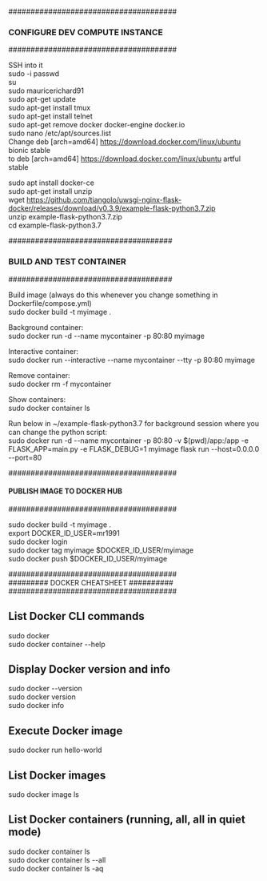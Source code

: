 ######################################
### CONFIGURE DEV COMPUTE INSTANCE ###
######################################

SSH into it  
sudo -i passwd  
su   
sudo mauricerichard91  
sudo apt-get update  
sudo apt-get install tmux  
sudo apt-get install telnet  
sudo apt-get remove docker docker-engine docker.io  
sudo nano /etc/apt/sources.list  
Change deb [arch=amd64] https://download.docker.com/linux/ubuntu bionic stable  
to deb [arch=amd64] https://download.docker.com/linux/ubuntu artful stable  
 
sudo apt install docker-ce  
sudo apt-get install unzip  
wget https://github.com/tiangolo/uwsgi-nginx-flask-docker/releases/download/v0.3.9/example-flask-python3.7.zip  
unzip example-flask-python3.7.zip  
cd example-flask-python3.7  
  
#####################################  
### BUILD AND TEST CONTAINER ####  
#####################################  
  
Build image (always do this whenever you change something in Dockerfile/compose.yml)  
sudo docker build -t myimage .  
  
Background container:  
sudo docker run -d --name mycontainer -p 80:80 myimage  
  
Interactive container:  
sudo docker run --interactive --name mycontainer --tty -p 80:80 myimage  
  
Remove container:  
sudo docker rm -f mycontainer  
  
Show containers:  
sudo docker container ls  
  
Run below in ~/example-flask-python3.7 for background session where you can change the python script:  
sudo docker run -d --name mycontainer -p 80:80 -v $(pwd)/app:/app -e FLASK_APP=main.py -e FLASK_DEBUG=1 myimage flask run --host=0.0.0.0 --port=80  
  
######################################  
#### PUBLISH IMAGE TO DOCKER HUB #####  
######################################  
  
sudo docker build -t myimage .  
export DOCKER_ID_USER=mr1991  
sudo docker login  
sudo docker tag myimage $DOCKER_ID_USER/myimage  
sudo docker push $DOCKER_ID_USER/myimage  
  
  
######################################  
######### DOCKER CHEATSHEET ##########  
######################################  
  
## List Docker CLI commands  
sudo docker  
sudo docker container --help  
  
## Display Docker version and info  
sudo docker --version  
sudo docker version  
sudo docker info  
  
## Execute Docker image  
sudo docker run hello-world  
  
## List Docker images  
sudo docker image ls  
  
## List Docker containers (running, all, all in quiet mode)  
sudo docker container ls  
sudo docker container ls --all  
sudo docker container ls -aq  
  

